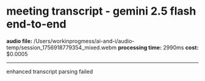 # meeting transcript - gemini 2.5 flash end-to-end

**audio file:** /Users/workinprogmess/ai-and-i/audio-temp/session_1756918779354_mixed.webm
**processing time:** 2990ms
**cost:** $0.0005

---

enhanced transcript parsing failed
